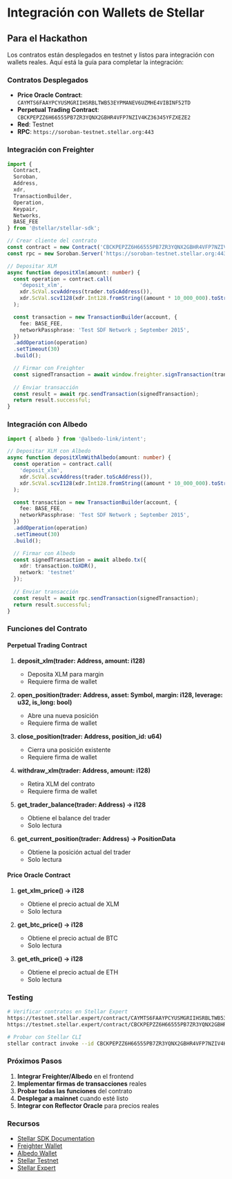 # Integración con Wallets de Stellar

## Para el Hackathon

Los contratos están desplegados en testnet y listos para integración con wallets reales. Aquí está la guía para completar la integración:

### Contratos Desplegados

- **Price Oracle Contract**: `CAYMTS6FAAYPCYUSMGRIIHSRBLTWB53EYPMANEV6UZMHE4VIBINF52TD`
- **Perpetual Trading Contract**: `CBCKPEPZZ6H66555PB7ZR3YQNX2GBHR4VFP7NZIV4KZ36345YFZXEZE2`
- **Red**: Testnet
- **RPC**: `https://soroban-testnet.stellar.org:443`

### Integración con Freighter

```typescript
import { 
  Contract, 
  Soroban, 
  Address, 
  xdr,
  TransactionBuilder,
  Operation,
  Keypair,
  Networks,
  BASE_FEE
} from '@stellar/stellar-sdk';

// Crear cliente del contrato
const contract = new Contract('CBCKPEPZZ6H66555PB7ZR3YQNX2GBHR4VFP7NZIV4KZ36345YFZXEZE2');
const rpc = new Soroban.Server('https://soroban-testnet.stellar.org:443');

// Depositar XLM
async function depositXlm(amount: number) {
  const operation = contract.call(
    'deposit_xlm',
    xdr.ScVal.scvAddress(trader.toScAddress()),
    xdr.ScVal.scvI128(xdr.Int128.fromString((amount * 10_000_000).toString()))
  );

  const transaction = new TransactionBuilder(account, {
    fee: BASE_FEE,
    networkPassphrase: 'Test SDF Network ; September 2015',
  })
  .addOperation(operation)
  .setTimeout(30)
  .build();

  // Firmar con Freighter
  const signedTransaction = await window.freighter.signTransaction(transaction.toXDR());
  
  // Enviar transacción
  const result = await rpc.sendTransaction(signedTransaction);
  return result.successful;
}
```

### Integración con Albedo

```typescript
import { albedo } from '@albedo-link/intent';

// Depositar XLM con Albedo
async function depositXlmWithAlbedo(amount: number) {
  const operation = contract.call(
    'deposit_xlm',
    xdr.ScVal.scvAddress(trader.toScAddress()),
    xdr.ScVal.scvI128(xdr.Int128.fromString((amount * 10_000_000).toString()))
  );

  const transaction = new TransactionBuilder(account, {
    fee: BASE_FEE,
    networkPassphrase: 'Test SDF Network ; September 2015',
  })
  .addOperation(operation)
  .setTimeout(30)
  .build();

  // Firmar con Albedo
  const signedTransaction = await albedo.tx({
    xdr: transaction.toXDR(),
    network: 'testnet'
  });
  
  // Enviar transacción
  const result = await rpc.sendTransaction(signedTransaction);
  return result.successful;
}
```

### Funciones del Contrato

#### Perpetual Trading Contract

1. **deposit_xlm(trader: Address, amount: i128)**
   - Deposita XLM para margin
   - Requiere firma de wallet

2. **open_position(trader: Address, asset: Symbol, margin: i128, leverage: u32, is_long: bool)**
   - Abre una nueva posición
   - Requiere firma de wallet

3. **close_position(trader: Address, position_id: u64)**
   - Cierra una posición existente
   - Requiere firma de wallet

4. **withdraw_xlm(trader: Address, amount: i128)**
   - Retira XLM del contrato
   - Requiere firma de wallet

5. **get_trader_balance(trader: Address) -> i128**
   - Obtiene el balance del trader
   - Solo lectura

6. **get_current_position(trader: Address) -> PositionData**
   - Obtiene la posición actual del trader
   - Solo lectura

#### Price Oracle Contract

1. **get_xlm_price() -> i128**
   - Obtiene el precio actual de XLM
   - Solo lectura

2. **get_btc_price() -> i128**
   - Obtiene el precio actual de BTC
   - Solo lectura

3. **get_eth_price() -> i128**
   - Obtiene el precio actual de ETH
   - Solo lectura

### Testing

```bash
# Verificar contratos en Stellar Expert
https://testnet.stellar.expert/contract/CAYMTS6FAAYPCYUSMGRIIHSRBLTWB53EYPMANEV6UZMHE4VIBINF52TD
https://testnet.stellar.expert/contract/CBCKPEPZZ6H66555PB7ZR3YQNX2GBHR4VFP7NZIV4KZ36345YFZXEZE2

# Probar con Stellar CLI
stellar contract invoke --id CBCKPEPZZ6H66555PB7ZR3YQNX2GBHR4VFP7NZIV4KZ36345YFZXEZE2 --source-account YOUR_ACCOUNT --rpc-url https://soroban-testnet.stellar.org:443 --network-passphrase "Test SDF Network ; September 2015" get_config
```

### Próximos Pasos

1. **Integrar Freighter/Albedo** en el frontend
2. **Implementar firmas de transacciones** reales
3. **Probar todas las funciones** del contrato
4. **Desplegar a mainnet** cuando esté listo
5. **Integrar con Reflector Oracle** para precios reales

### Recursos

- [Stellar SDK Documentation](https://stellar.github.io/js-stellar-sdk/)
- [Freighter Wallet](https://freighter.app/)
- [Albedo Wallet](https://albedo.link/)
- [Stellar Testnet](https://testnet.stellar.org/)
- [Stellar Expert](https://stellar.expert/)
